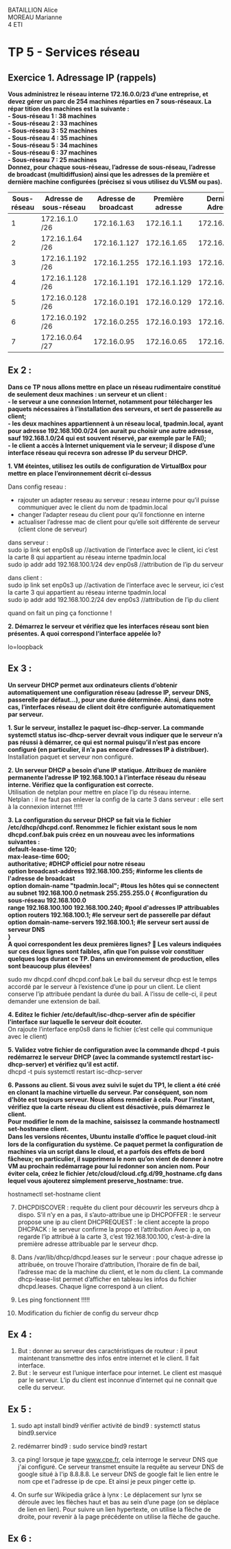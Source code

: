 BATAILLION Alice  
MOREAU Marianne  
4 ETI 

# TP 5 - Services réseau

## Exercice 1. Adressage IP (rappels)  
**Vous administrez le réseau interne 172.16.0.0/23 d’une entreprise, et devez gérer un parc de 254 machines
réparties en 7 sous-réseaux. La répar tition des machines est la suivante :**  
**- Sous-réseau 1 : 38 machines**  
**- Sous-réseau 2 : 33 machines**  
**- Sous-réseau 3 : 52 machines**  
**- Sous-réseau 4 : 35 machines**  
**- Sous-réseau 5 : 34 machines**  
**- Sous-réseau 6 : 37 machines**  
**- Sous-réseau 7 : 25 machines**  
**Donnez, pour chaque sous-réseau, l’adresse de sous-réseau, l’adresse de broadcast (multidiffusion) ainsi
que les adresses de la première et dernière machine configurées (précisez si vous utilisez du VLSM ou pas).**  

| Sous-réseau  | Adresse de sous-réseau | Adresse de broadcast | Première adresse | Dernière Adresse |
| ------------ |------------------------| -------------------- | -----------------|------------------|
| 1 | 172.16.1.0 /26 | 172.16.1.63 | 172.16.1.1 | 172.16.1.62 |
| 2 | 172.16.1.64 /26 | 172.16.1.127 | 172.16.1.65 | 172.16.1.126 |
| 3 | 172.16.1.192 /26 | 172.16.1.255 | 172.16.1.193 | 172.16.1.254 |
| 4 | 172.16.1.128 /26 | 172.16.1.191 | 172.16.1.129 | 172.16.1.190 |
| 5 | 172.16.0.128 /26 | 172.16.0.191 | 172.16.0.129 | 172.16.0.190 |
| 6 | 172.16.0.192 /26 | 172.16.0.255 | 172.16.0.193 | 172.16.0.254 |
| 7 | 172.16.0.64 /27 | 172.16.0.95 | 172.16.0.65 | 172.16.0.94 |



## Ex 2 :

**Dans ce TP nous allons mettre en place un réseau rudimentaire constitué de seulement deux machines : un serveur et un client :**  
**-  le serveur a une connexion Internet, notamment pour télécharger les paquets nécessaires à l’installation des serveurs, et sert de passerelle au client;**  
**-  les deux machines appartiennent à un réseau local, tpadmin.local, ayant pour adresse 192.168.100.0/24 (on aurait pu choisir une autre adresse, sauf 192.168.1.0/24 qui est souvent réservé, par exemple par le FAI);**  
**- le client a accès à Internet uniquement via le serveur; il dispose d’une interface réseau qui recevra son adresse IP du serveur DHCP.**  

**1. VM éteintes, utilisez les outils de configuration de VirtualBox pour mettre en place l’environnement décrit ci-dessus**  

Dans config reseau :   
- rajouter un adapter reseau au serveur : reseau interne pour qu’il puisse communiquer avec le client du nom de tpadmin.local  
- changer l’adapter reseau du client pour qu’il fonctionne en interne  
- actualiser l’adresse mac de client pour qu’elle soit différente de serveur (client clone de serveur)  

dans serveur :  
sudo ip link set enp0s8 up //activation de l’interface avec le client, ici c’est la carte 8 qui appartient au réseau interne tpadmin.local  
sudo ip addr add 192.168.100.1/24 dev enp0s8 //attribution de l’ip du serveur  

dans client :  
sudo ip link set enp0s3 up //activation de l’interface avec le serveur, ici c’est la carte 3 qui appartient au réseau interne tpadmin.local  
sudo ip addr add 192.168.100.2/24 dev enp0s3 //attribution de l’ip du client  

quand on fait un ping ça fonctionne !

**2. Démarrez le serveur et vérifiez que les interfaces réseau sont bien présentes. A quoi correspond l’interface appelée lo?**  

lo=loopback

## Ex 3 :  

**Un serveur DHCP permet aux ordinateurs clients d’obtenir automatiquement une configuration réseau (adresse IP, serveur DNS, passerelle par défaut…), pour une durée déterminée. Ainsi, dans notre cas, l’interfaces réseau de client doit être configurée automatiquement par serveur.**  

**1. Sur le serveur, installez le paquet isc-dhcp-server. La commande systemctl status isc-dhcp-server devrait vous indiquer que le serveur n’a pas réussi à démarrer, ce qui est normal puisqu’il n’est pas encore configuré (en particulier, il n’a pas encore d’adresses IP à distribuer).**  
Installation paquet et serveur non configuré.

**2. Un serveur DHCP a besoin d’une IP statique. Attribuez de manière permanente l’adresse IP 192.168.100.1 à l’interface réseau du réseau interne. Vérifiez que la configuration est correcte.**  
Utilisation de netplan pour mettre en place l’ip du réseau interne.  
Netplan : il ne faut pas enlever la config de la carte 3 dans serveur :  elle sert à la connexion internet !!!!!

**3. La configuration du serveur DHCP se fait via le fichier /etc/dhcp/dhcpd.conf. Renommez le fichier existant sous le nom dhcpd.conf.bak puis créez en un nouveau avec les informations suivantes :   
default-lease-time 120;  
max-lease-time 600;  
authoritative; #DHCP officiel pour notre réseau  
option broadcast-address 192.168.100.255; #informe les clients de l'adresse de broadcast  
option domain-name "tpadmin.local"; #tous les hôtes qui se connectent au 
subnet 192.168.100.0 netmask 255.255.255.0 { #configuration du sous-réseau 192.168.100.0  
  range 192.168.100.100 192.168.100.240; #pool d'adresses IP attribuables  
  option routers 192.168.100.1; #le serveur sert de passerelle par défaut  
  option domain-name-servers 192.168.100.1; #le serveur sert aussi de serveur DNS  
}  
A quoi correspondent les deux premières lignes?   
Les valeurs indiquées sur ces deux lignes sont faibles, afin que l’on puisse voir constituer quelques logs durant ce TP. Dans un environnement de production, elles sont beaucoup plus élevées!**  

sudo mv dhcpd.conf dhcpd.conf.bak
Le bail du serveur dhcp est le temps accordé par le serveur à l’existence d’une ip pour un client. Le client conserve l’ip attribuée pendant la durée du bail. A l’issu de celle-ci, il peut demander une extension de bail.  

**4. Editez le fichier /etc/default/isc-dhcp-server afin de spécifier l’interface sur laquelle le serveur doit écouter.**  
On rajoute l’interface enp0s8 dans le fichier (c’est celle qui communique avec le client)  

**5. Validez votre fichier de configuration avec la commande dhcpd -t puis redémarrez le serveur DHCP (avec la commande systemctl restart isc-dhcp-server) et vérifiez qu’il est actif.**  
dhcpd -t puis  systemctl restart isc-dhcp-server  

**6. Passons au client. Si vous avez suivi le sujet du TP1, le client a été créé en clonant la machine virtuelle du serveur. Par conséquent, son nom d’hôte est toujours serveur. Nous allons remédier à cela. Pour l’instant, vérifiez que la carte réseau du client est désactivée, puis démarrez le client.  
Pour modifier le nom de la machine, saisissez la commande hostnamectl set-hostname client.  
Dans les versions récentes, Ubuntu installe d’oﬀice le paquet cloud-init lors de la configuration du système. Ce paquet permet la configuration de machines via un script dans le cloud, et a parfois des effets de bord fâcheux; en particulier, il supprimera le nom qu’on vient de donner à notre VM au prochain redémarrage pour lui redonner son ancien nom. Pour éviter cela, créez le fichier /etc/cloud/cloud.cfg.d/99_hostname.cfg dans lequel vous ajouterez simplement preserve_hostname: true.**   

hostnamectl set-hostname client

7.	DHCPDISCOVER : requête du client pour découvrir les serveurs dhcp à dispo. S’il n’y en a pas, il s’auto-attribue une ip
DHCPOFFER : le serveur propose une ip au client
 DHCPREQUEST : le client accepte la propo
 DHCPACK : le serveur confirme la propo et l’attribution
Avec ip a, on regarde l’ip attribué à la carte 3, c’est 192.168.100.100, c’est-à-dire la première adresse attribuable par le serveur dhcp.

8.	Dans /var/lib/dhcp/dhcpd.leases sur le serveur : pour chaque adresse ip attribuée, on trouve l’horaire d’attribution, l’horaire de fin de bail, l’adresse mac de la machine du client, et le nom du client.
La commande dhcp-lease-list permet d’afficher en tableau les infos du fichier dhcpd.leases. Chaque ligne correspond à un client.
9.	Les ping fonctionnent !!!!!
10.	Modification du fichier de config du serveur dhcp

## Ex 4 :  

1.	But : donner au serveur des caractéristiques de routeur : il peut maintenant transmettre des infos entre internet et le client. Il fait interface.
2.	But : le serveur est l’unique interface pour internet. Le client est masqué par le serveur. L’ip du client est inconnue d’internet qui ne connait que celle du serveur. 

## Ex 5 :  

1.	sudo apt install bind9
vérifier activité de bind9 : systemctl status bind9.service
2.	redémarrer bind9 : sudo service bind9 restart
3.	ça ping!
lorsque je tape www.cpe.fr, cela interroge le serveur DNS que j'ai configuré. Ce serveur transmet ensuite la requête au serveur DNS de google situé à l'ip 8.8.8.8. Le serveur DNS de google fait le lien entre le nom cpe et l'adresse ip de cpe. Et ainsi je peux pinger cette ip.

4.	On surfe sur Wikipedia grâce à lynx : 
Le déplacement sur lynx se déroule avec les flèches haut et bas au sein d’une page (on se déplace de lien en lien). Pour suivre un lien hypertexte, on utilise la flèche de droite, pour revenir à la page précédente on utilise la flèche de gauche.


## Ex 6 :




